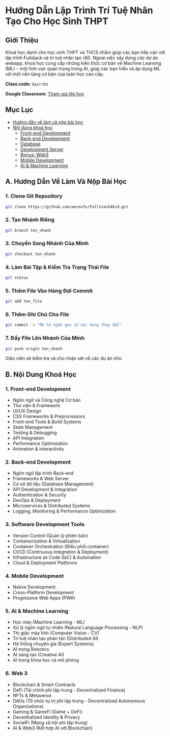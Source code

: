 # Hướng Dẫn Lập Trình Trí Tuệ Nhân Tạo Cho Học Sinh THPT

## Giới Thiệu

Khoá học dành cho học sinh THPT và THCS nhằm giúp các bạn tiếp cận với lập trình Fullstack và trí tuệ nhân tạo (AI). Ngoài việc xây dựng các dự án webapp, khoá học cung cấp những kiến thức cơ bản về Machine Learning (ML) - một lĩnh vực quan trọng trong AI, giúp các bạn hiểu và áp dụng ML với một nền tảng cơ bản của toán học cao cấp.

**Class code:** `bairrb3`

**Google Classroom:** [Tham gia lớp học](#)

## Mục Lục

- [Hướng dẫn về làm và nộp bài học](#huong-dan-ve-lam-va-nop-bai-hoc)
- [Nội dung khoá học](#noi-dung-khoa-hoc)
  - [Front-end Development](#front-end-development)
  - [Back-end Development](#back-end-development)
  - [Database](#database)
  - [Development Server](#development-server)
  - [Bonus: Web3](#bonus-web3)
  - [Mobile Development](#mobile-development)
  - [AI & Machine Learning](#ai-machine-learning)

## A. Hướng Dẫn Về Làm Và Nộp Bài Học

### 1. Clone Git Repository
```bash
git clone https://github.com/aerovfx/Fullstack4kid.git
```

### 2. Tạo Nhánh Riêng
```bash
git branch ten_nhanh
```

### 3. Chuyển Sang Nhánh Của Mình
```bash
git checkout ten_nhanh
```

### 4. Làm Bài Tập & Kiểm Tra Trạng Thái File
```bash
git status
```

### 5. Thêm File Vào Hàng Đợi Commit
```bash
git add ten_file
```

### 6. Thêm Ghi Chú Cho File
```bash
git commit -m "Mô tả ngắn gọn về nội dung thay đổi"
```

### 7. Đẩy File Lên Nhánh Của Mình
```bash
git push origin ten_nhanh
```

Giáo viên sẽ kiểm tra và cho nhận xét về các dự án nhỏ.

## B. Nội Dung Khoá Học

### 1. Front-end Development

- Ngôn ngữ và Công nghệ Cơ bản
- Thư viện & Framework
- UI/UX Design
- CSS Frameworks & Preprocessors
- Front-end Tools & Build Systems
- State Management
- Testing & Debugging
- API Integration
- Performance Optimization
- Animation & Interactivity

### 2. Back-end Development

- Ngôn ngữ lập trình Back-end
- Frameworks & Web Server
- Cơ sở dữ liệu (Database Management)
- API Development & Integration
- Authentication & Security
- DevOps & Deployment
- Microservices & Distributed Systems
- Logging, Monitoring & Performance Optimization

### 3. Software Development Tools

- Version Control (Quản lý phiên bản)
- Containerization & Virtualization
- Container Orchestration (Điều phối container)
- CI/CD (Continuous Integration & Deployment)
- Infrastructure as Code (IaC) & Automation
- Cloud & Deployment Platforms

### 4. Mobile Development

- Native Development
- Cross-Platform Development
- Progressive Web Apps (PWA)

### 5. AI & Machine Learning

- Học máy (Machine Learning - ML)
- Xử lý ngôn ngữ tự nhiên (Natural Language Processing - NLP)
- Thị giác máy tính (Computer Vision - CV)
- Trí tuệ nhân tạo phân tán (Distributed AI)
- Hệ thống chuyên gia (Expert Systems)
- AI trong Robotics
- AI sáng tạo (Creative AI)
- AI trong khoa học và mô phỏng

### 6. Web 3

- Blockchain & Smart Contracts
- DeFi (Tài chính phi tập trung - Decentralized Finance)
- NFTs & Metaverse
- DAOs (Tổ chức tự trị phi tập trung - Decentralized Autonomous Organizations)
- Gaming & GameFi (Game + DeFi)
- Decentralized Identity & Privacy
- SocialFi (Mạng xã hội phi tập trung)
- AI & Web3 (Kết hợp AI với Blockchain)

